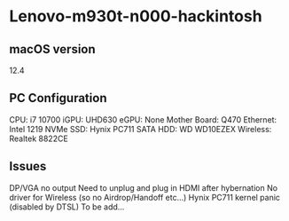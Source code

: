 # Lenovo-m930t-n000-hackintosh

## macOS version
12.4

## PC Configuration
CPU: i7 10700
iGPU: UHD630
eGPU: None
Mother Board: Q470
Ethernet: Intel 1219
NVMe SSD: Hynix PC711
SATA HDD: WD WD10EZEX
Wireless: Realtek 8822CE

## Issues
DP/VGA no output
Need to unplug and plug in HDMI after hybernation
No driver for Wireless (so no Airdrop/Handoff etc...)
Hynix PC711 kernel panic (disabled by DTSL)
To be add...
